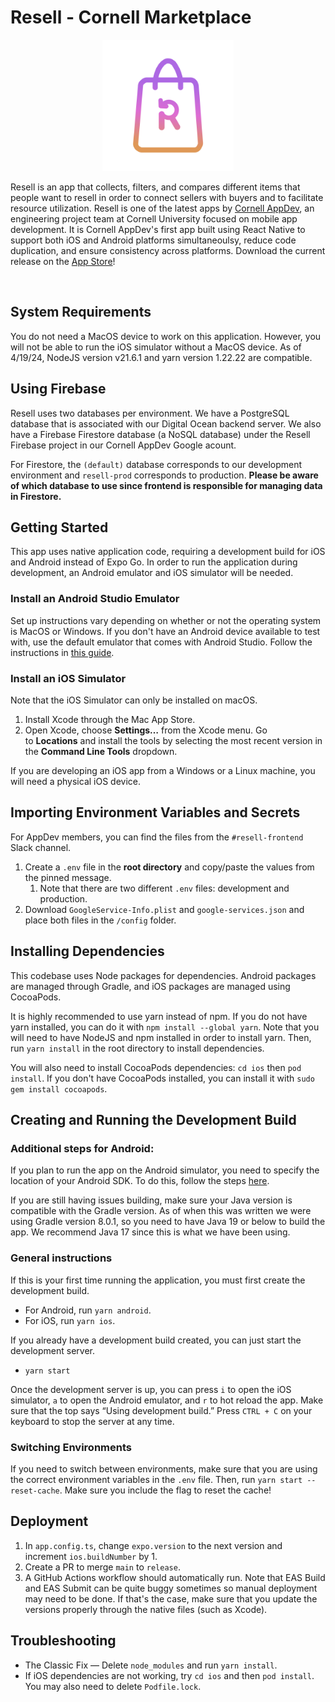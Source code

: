 # Resell - Cornell Marketplace

<p align="center"><img src="https://github.com/cuappdev/assets/blob/master/app-icons/resell-icon.png" width=210 /></p>

Resell is an app that collects, filters, and compares different items that people want to resell in order to connect sellers with buyers and to facilitate resource utilization. Resell is one of the latest apps by [Cornell AppDev](http://cornellappdev.com), an engineering project team at Cornell University focused on mobile app development. It is Cornell AppDev's first app built using React Native to support both iOS and Android platforms simultaneoulsy, reduce code duplication, and ensure consistency across platforms. Download the current release on the [App Store](https://apps.apple.com/us/app/resell-cornell-marketplace/id1622452299)!

<br />

## System Requirements

You do not need a MacOS device to work on this application. However, you will not be able to run the iOS simulator without a MacOS device. As of 4/19/24, NodeJS version v21.6.1 and yarn version 1.22.22 are compatible.

## Using Firebase

Resell uses two databases per environment. We have a PostgreSQL database that is associated with our Digital Ocean backend server. We also have a Firebase Firestore database (a NoSQL database) under the Resell Firebase project in our Cornell AppDev Google acount.

For Firestore, the `(default)` database corresponds to our development environment and `resell-prod` corresponds to production. **Please be aware of which database to use since frontend is responsible for managing data in Firestore.**

## Getting Started

This app uses native application code, requiring a development build for iOS and Android instead of Expo Go. In order to run the application during development, an Android emulator and iOS simulator will be needed.

### Install an Android Studio Emulator

Set up instructions vary depending on whether or not the operating system is MacOS or Windows. If you don't have an Android device available to test with, use the default emulator that comes with Android Studio. Follow the instructions in [this guide](https://docs.expo.dev/workflow/android-studio-emulator/).

### Install an iOS Simulator

Note that the iOS Simulator can only be installed on macOS.

1. Install Xcode through the Mac App Store.
2. Open Xcode, choose **Settings…** from the Xcode menu. Go to **Locations** and install the tools by selecting the most recent version in the **Command Line Tools** dropdown.

If you are developing an iOS app from a Windows or a Linux machine, you will need a physical iOS device.

## Importing Environment Variables and Secrets

For AppDev members, you can find the files from the `#resell-frontend` Slack channel.

1. Create a `.env` file in the **root directory** and copy/paste the values from the pinned message.
   1. Note that there are two different `.env` files: development and production.
2. Download `GoogleService-Info.plist` and `google-services.json` and place both files in the `/config` folder.

## Installing Dependencies

This codebase uses Node packages for dependencies. Android packages are managed through Gradle, and iOS packages are managed using CocoaPods.

It is highly recommended to use yarn instead of npm. If you do not have yarn installed, you can do it with `npm install --global yarn`. Note that you will need to have NodeJS and npm installed in order to install yarn. Then, run `yarn install` in the root directory to install dependencies.

You will also need to install CocoaPods dependencies: `cd ios` then `pod install`. If you don't have CocoaPods installed, you can install it with `sudo gem install cocoapods`.

## Creating and Running the Development Build

### Additional steps for Android:

If you plan to run the app on the Android simulator, you need to specify the location of your Android SDK. To do this, follow the steps [here](https://stackoverflow.com/a/48155800).

If you are still having issues building, make sure your Java version is compatible with the Gradle version. As of when this was written we were using Gradle version 8.0.1, so you need to have Java 19 or below to build the app. We recommend Java 17 since this is what we have been using.

### General instructions

If this is your first time running the application, you must first create the development build.

- For Android, run `yarn android`.
- For iOS, run `yarn ios`.

If you already have a development build created, you can just start the development server.

- `yarn start`

Once the development server is up, you can press `i` to open the iOS simulator, `a` to open the Android emulator, and `r` to hot reload the app. Make sure that the top says “Using development build.” Press `CTRL + C` on your keyboard to stop the server at any time.

### Switching Environments

If you need to switch between environments, make sure that you are using the correct environment variables in the `.env` file. Then, run `yarn start --reset-cache`. Make sure you include the flag to reset the cache!

## Deployment

1. In `app.config.ts`, change `expo.version` to the next version and increment `ios.buildNumber` by 1.
2. Create a PR to merge `main` to `release`.
3. A GitHub Actions workflow should automatically run. Note that EAS Build and EAS Submit can be quite buggy sometimes so manual deployment may need to be done. If that's the case, make sure that you update the versions properly through the native files (such as Xcode).

## Troubleshooting

- The Classic Fix — Delete `node_modules` and run `yarn install`.
- If iOS dependencies are not working, try `cd ios` and then `pod install`. You may also need to delete `Podfile.lock`.

